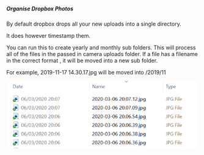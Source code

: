 ##### Organise Dropbox Photos

By default dropbox drops all your new uploads into a single directory.

It does however timestamp them.

You can run this to create yearly and monthly sub folders.
This will process all of the files in the passed in camera uploads folder.
If a file has a filename in the correct format ,  it will be moved into a new sub folder.

For example, 2019-11-17 14.30.17.jpg will be moved into /2019/11

![dropbox](images/dropbox_files.PNG)